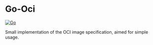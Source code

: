 # Go-Oci
[![Go](https://github.com/trippleflp/go-oci/actions/workflows/go.yml/badge.svg)](https://github.com/trippleflp/go-oci/actions/workflows/go.yml)

Small implementation of the OCI image specification, aimed for simple usage.